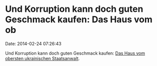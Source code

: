 Und Korruption kann doch guten Geschmack kaufen: Das Haus vom ob
================================================================

Date: 2014-02-24 07:26:43

Und Korruption kann doch guten Geschmack kaufen: [Das Haus vom obersten
ukrainischen
Staatsanwalt](http://translate.google.com/translate?sl=uk&tl=en&js=n&prev=_t&hl=en&ie=UTF-8&u=http%3A%2F%2F4ubuk.blogspot.se%2F2014%2F02%2Fblog-post_23.html&act=url).
